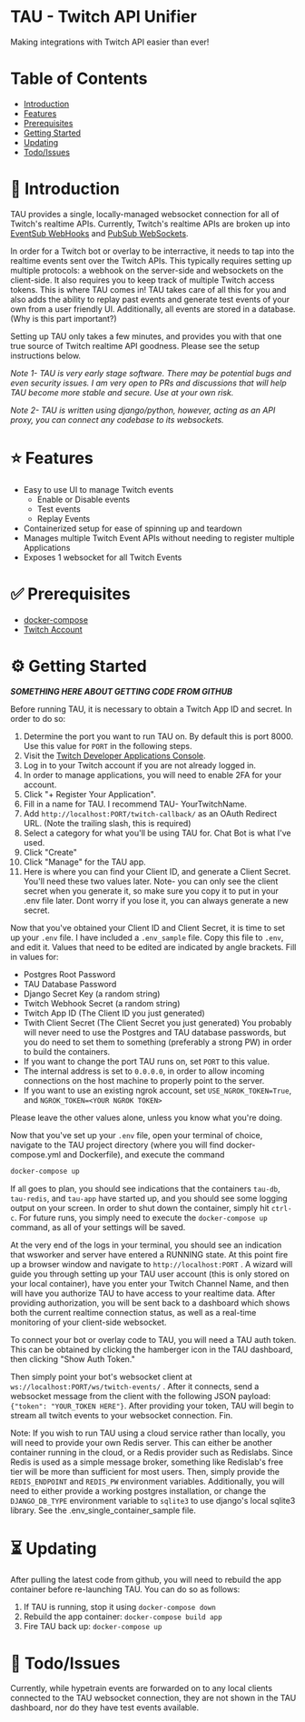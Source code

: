 # TAU - Twitch API Unifier

Making integrations with Twitch API easier than ever!

# Table of Contents
- [Introduction](#Introduction)
- [Features](#Features)
- [Prerequisites](#Prerequisites)
- [Getting Started](#Getting-Started)
- [Updating](#Updating)
- [Todo/Issues](#Todo/Issues)

# :microphone: Introduction

TAU provides a single, locally-managed websocket connection for
all of Twitch's realtime APIs. Currently, Twitch's realtime
APIs are broken up into [EventSub WebHooks](https://dev.twitch.tv/docs/eventsub) and [PubSub WebSockets](https://dev.twitch.tv/docs/pubsub).

In order for a Twitch bot or overlay to be interractive, it needs to tap into the realtime events sent over the Twitch APIs. This typically requires setting up multiple protocols: a webhook on the server-side and websockets on the client-side. It also requires you to keep track of multiple Twitch access tokens. This is where TAU comes in! TAU takes care of all
this for you and also adds the ability to replay past events and generate
test events of your own from a user friendly UI. Additionally, all events are stored in a
database. (Why is this part important?)

Setting up TAU only takes a few minutes, and provides you with that
one true source of Twitch realtime API goodness. Please see the
setup instructions below.

_Note 1- TAU is very early stage software. There may be potential bugs
and even security issues. I am very open to PRs and discussions that
will help TAU become more stable and secure. Use at your own risk._

_Note 2- TAU is written using django/python, however, acting as an
API proxy, you can connect any codebase to its websockets._

 # :star: Features

- Easy to use UI to manage Twitch events
  - Enable or Disable events
  - Test events
  - Replay Events
- Containerized setup for ease of spinning up and teardown
- Manages multiple Twitch Event APIs without needing to register multiple Applications
- Exposes 1 websocket for all Twitch Events

# :white_check_mark: Prerequisites

- [docker-compose](https://docs.docker.com/compose/install/)
- [Twitch Account](https://twitch.tv)

# :gear: Getting Started

_**SOMETHING HERE ABOUT GETTING CODE FROM GITHUB**_ 

Before running TAU, it is necessary to obtain a Twitch App ID and
secret. In order to do so:

1. Determine the port you want to run TAU on.  By default this is port 8000.  Use this value for `PORT` in the following steps.
1. Visit the [Twitch Developer Applications Console](https://dev.twitch.tv/console/apps).
2. Log in to your Twitch account if you are not already logged in.
3. In order to manage applications, you will need to enable 2FA for your account.
4. Click "+ Register Your Application".
5. Fill in a name for TAU. I recommend TAU- YourTwitchName.
6. Add `http://localhost:PORT/twitch-callback/` as an OAuth Redirect URL. (Note the trailing slash, this is required)
7. Select a category for what you'll be using TAU for. Chat Bot is what I've used.
8. Click "Create"
9. Click "Manage" for the TAU app.
10. Here is where you can find your Client ID, and generate a Client Secret. You'll need these two values later. Note- you can only see the client secret when you generate it, so make sure you copy it to put in your .env file later. Dont worry if you lose it, you can always generate a new secret.

Now that you've obtained your Client ID and Client Secret, it is time to set up your `.env` file. I have included a `.env_sample` file. Copy this file to `.env`, and edit it. Values that
need to be edited are indicated by angle brackets. Fill in values for:

- Postgres Root Password
- TAU Database Password
- Django Secret Key (a random string)
- Twitch Webhook Secret (a random string)
- Twitch App ID (The Client ID you just generated)
- Twith Client Secret (The Client Secret you just generated)
  You probably will never need to use the Postgres and TAU database passwords, but you do need to set them to something (preferably a strong PW) in order to build the containers. 
- If you want to change the port TAU runs on, set `PORT` to this value.
- The internal address is set to `0.0.0.0`, in order to allow incoming connections on the host machine to properly point to the server.
- If you want to use an existing ngrok account, set `USE_NGROK_TOKEN=True`, and `NGROK_TOKEN=<YOUR NGROK TOKEN>`

Please leave the other values alone, unless you know what you're doing.

Now that you've set up your `.env` file, open your terminal of choice, navigate to the TAU project directory (where you will find docker-compose.yml and Dockerfile), and execute the command

```bash
docker-compose up
```

If all goes to plan, you should see indications that the containers `tau-db`, `tau-redis`, and `tau-app` have started up, and you should see some logging output on your screen. In order to shut down the container, simply hit `ctrl-c`.  For future runs, you simply need to execute the `docker-compose up` command, as all of your settings will be saved.

At the very end of the logs in your terminal, you should see an indication that wsworker and server have entered a RUNNING state. At this point fire up a browser window and navigate to `http://localhost:PORT` . A wizard will guide you through setting up your TAU user account (this is only stored on your local container), have you enter your Twitch Channel Name, and then will have you authorize TAU to have access to your realtime data. After providing authorization, you will be sent back to a dashboard which shows both the current realtime connection status, as well as a real-time monitoring of your client-side websocket.

To connect your bot or overlay code to TAU, you will need a TAU auth token.  This can be obtained by clicking the hamberger icon in the TAU dashboard, then clicking "Show Auth Token."

Then simply point your bot's websocket client at `ws://localhost:PORT/ws/twitch-events/` .  After it connects, send a websocket message from the client with the following JSON payload: `{"token": "YOUR_TOKEN HERE"}`.  After providing your token, TAU will begin to stream all twitch events to your websocket connection.  Fin.

Note: If you wish to run TAU using a cloud service rather than locally, you will need to provide your own Redis server.  This can either be another container running in the cloud, or a Redis provider such as Redislabs.  Since Redis is used as a simple message broker, something like Redislab's free tier will be more than sufficient for most users.  Then, simply provide the `REDIS_ENDPOINT` and `REDIS_PW` environment variables.  Additionally, you will need to either provide a working postgres installation, or change the `DJANGO_DB_TYPE` environment variable to `sqlite3` to use django's local sqlite3 library.  See the .env_single_container_sample file.

# :hourglass_flowing_sand: Updating

After pulling the latest code from github, you will need to rebuild the app container before re-launching TAU.  You can do so as follows:

1. If TAU is running, stop it using `docker-compose down`
2. Rebuild the app container: `docker-compose build app`
3. Fire TAU back up: `docker-compose up`

# :thought_balloon: Todo/Issues

Currently, while hypetrain events are forwarded on to any local clients connected to the TAU websocket connection, they are not shown in the TAU dashboard, nor do they have test events available.
